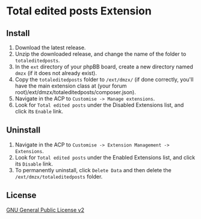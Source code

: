 # Total edited posts Extension

## Install

1. Download the latest release.
2. Unzip the downloaded release, and change the name of the folder to `totaleditedposts`.
3. In the `ext` directory of your phpBB board, create a new directory named `dmzx` (if it does not already exist).
4. Copy the `totaleditedposts` folder to `/ext/dmzx/` (if done correctly, you'll have the main extension class at (your forum root)/ext/dmzx/totaleditedposts/composer.json).
5. Navigate in the ACP to `Customise -> Manage extensions`.
6. Look for `Total edited posts` under the Disabled Extensions list, and click its `Enable` link.

## Uninstall

1. Navigate in the ACP to `Customise -> Extension Management -> Extensions`.
2. Look for `Total edited posts` under the Enabled Extensions list, and click its `Disable` link.
3. To permanently uninstall, click `Delete Data` and then delete the `/ext/dmzx/totaleditedposts` folder.

## License
[GNU General Public License v2](http://opensource.org/licenses/GPL-2.0)
